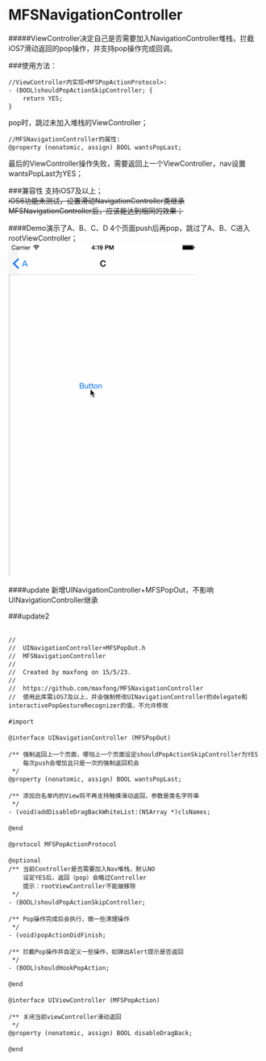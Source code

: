 # MFSNavigationController

#####ViewController决定自己是否需要加入NavigationController堆栈，拦截iOS7滑动返回的pop操作，并支持pop操作完成回调。


###使用方法：
<pre><code>//ViewController内实现&lt;MFSPopActionProtocol&gt;:
- (BOOL)shouldPopActionSkipController; {
    return YES;
}
</code></pre>
pop时，跳过未加入堆栈的ViewController；
<br />
<pre><code>//MFSNavigationController的属性:
@property (nonatomic, assign) BOOL wantsPopLast;
</code></pre>
最后的ViewController操作失败，需要返回上一个ViewController，nav设置wantsPopLast为YES；

###兼容性
支持iOS7及以上；<br />
~~iOS6功能未测试，设置滑动NavigationController类继承MFSNavigationController后，应该能达到相同的效果；~~

####Demo演示了A、B、C、D 4个页面push后再pop，跳过了A、B、C进入rootViewController；
![Alt text](MFSNavigationControllerDemo.gif)

####update
新增UINavigationController+MFSPopOut，不影响UINavigationController继承

###update2
<pre><code>
//
//  UINavigationController+MFSPopOut.h
//  MFSNavigationController
//
//  Created by maxfong on 15/5/23.
//
//  https://github.com/maxfong/MFSNavigationController
//  使用此库需iOS7及以上，并会强制修改UINavigationController的delegate和interactivePopGestureRecognizer的值，不允许修改

#import <UIKit/UIKit.h>

@interface UINavigationController (MFSPopOut)

/** 强制返回上一个页面，哪怕上一个页面设定shouldPopActionSkipController为YES
    每次push会增加且只是一次的强制返回机会
 */
@property (nonatomic, assign) BOOL wantsPopLast;

/** 添加白名单内的View将不再支持触摸滑动返回，参数是类名字符串
 */
- (void)addDisableDragBackWhiteList:(NSArray<NSString *> *)clsNames;

@end

@protocol MFSPopActionProtocol <NSObject>

@optional
/** 当前Controller是否需要加入Nav堆栈，默认NO
    设定YES后，返回（pop）会略过Controller
    提示：rootViewController不能被移除
 */
- (BOOL)shouldPopActionSkipController;

/** Pop操作完成后会执行，做一些清理操作
 */
- (void)popActionDidFinish;

/** 拦截Pop操作并自定义一些操作，如弹出Alert提示是否返回
 */
- (BOOL)shouldHookPopAction;

@end

@interface UIViewController (MFSPopAction) <MFSPopActionProtocol>

/** 关闭当前viewController滑动返回
 */
@property (nonatomic, assign) BOOL disableDragBack;

@end

</code></pre>

